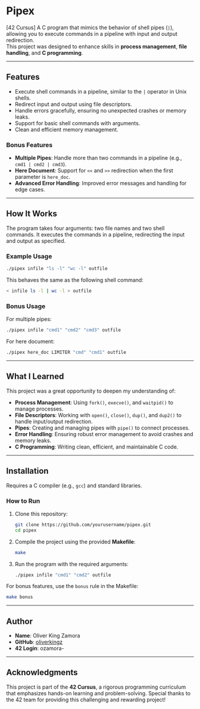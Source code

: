 # Pipex  
[42 Cursus] A C program that mimics the behavior of shell pipes (`|`), allowing you to execute commands in a pipeline with input and output redirection.  
This project was designed to enhance skills in **process management**, **file handling**, and **C programming**.

---

## Features  
- Execute shell commands in a pipeline, similar to the `|` operator in Unix shells.  
- Redirect input and output using file descriptors.  
- Handle errors gracefully, ensuring no unexpected crashes or memory leaks.  
- Support for basic shell commands with arguments.  
- Clean and efficient memory management.  

### Bonus Features
- **Multiple Pipes**: Handle more than two commands in a pipeline (e.g., `cmd1 | cmd2 | cmd3`).  
- **Here Document**: Support for `<<` and `>>` redirection when the first parameter is `here_doc`.  
- **Advanced Error Handling**: Improved error messages and handling for edge cases.  

---

## How It Works

The program takes four arguments: two file names and two shell commands. It executes the commands in a pipeline, redirecting the input and output as specified.

### Example Usage

```bash
./pipex infile "ls -l" "wc -l" outfile
```

This behaves the same as the following shell command:

```bash
< infile ls -l | wc -l > outfile
```

### Bonus Usage

For multiple pipes:

```bash
./pipex infile "cmd1" "cmd2" "cmd3" outfile
```

For here document:

```bash
./pipex here_doc LIMITER "cmd" "cmd1" outfile
```

---

## What I Learned  
This project was a great opportunity to deepen my understanding of:  
- **Process Management**: Using `fork()`, `execve()`, and `waitpid()` to manage processes.  
- **File Descriptors**: Working with `open()`, `close()`, `dup()`, and `dup2()` to handle input/output redirection.  
- **Pipes**: Creating and managing pipes with `pipe()` to connect processes.  
- **Error Handling**: Ensuring robust error management to avoid crashes and memory leaks.  
- **C Programming**: Writing clean, efficient, and maintainable C code.  

---

## Installation  
Requires a C compiler (e.g., `gcc`) and standard libraries.  

### How to Run  
1. Clone this repository:  
   ```bash  
   git clone https://github.com/yourusername/pipex.git  
   cd pipex  
   ```  

2. Compile the project using the provided **Makefile**:  
   ```bash  
   make
   ```  

3. Run the program with the required arguments:  
   ```bash  
   ./pipex infile "cmd1" "cmd2" outfile
   ```  

For bonus features, use the `bonus` rule in the Makefile:  
   ```bash  
   make bonus
   ```  

---

## Author

- **Name**: Oliver King Zamora
- **GitHub**: [oliverkingz](https://github.com/oliverkingz)
- **42 Login**: ozamora-

---

## Acknowledgments  
This project is part of the **42 Cursus**, a rigorous programming curriculum that emphasizes hands-on learning and problem-solving. Special thanks to the 42 team for providing this challenging and rewarding project!  

